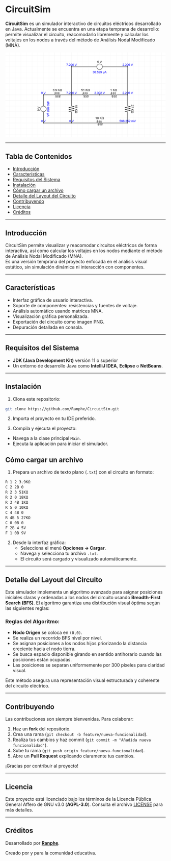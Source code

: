 # CircuitSim

**CircuitSim** es un simulador interactivo de circuitos eléctricos desarrollado en Java. Actualmente se encuentra en una etapa temprana de desarrollo: permite visualizar el circuito, reacomodarlo libremente y calcular los voltajes en los nodos a través del método de Análisis Nodal Modificado (MNA).

<p align="center">
  <img src="docs/captura.png" alt="Captura de CircuitSim" width="600"/>
</p>

---

## Tabla de Contenidos

- [Introducción](#introducción)
- [Características](#características)
- [Requisitos del Sistema](#requisitos-del-sistema)
- [Instalación](#instalación)
- [Cómo cargar un archivo](#cómo-cargar-un-archivo)
- [Detalle del Layout del Circuito](#detalle-del-layout-del-circuito)
- [Contribuyendo](#contribuyendo)
- [Licencia](#licencia)
- [Créditos](#créditos)

---

## Introducción

CircuitSim permite visualizar y reacomodar circuitos eléctricos de forma interactiva, así como calcular los voltajes en los nodos mediante el método de Análisis Nodal Modificado (MNA).  
Es una versión temprana del proyecto enfocada en el análisis visual estático, sin simulación dinámica ni interacción con componentes.

---

## Características

- Interfaz gráfica de usuario interactiva.
- Soporte de componentes: resistencias y fuentes de voltaje.
- Análisis automático usando matrices MNA.
- Visualización gráfica personalizada.
- Exportación del circuito como imagen PNG.
- Depuración detallada en consola.

---

## Requisitos del Sistema

- **JDK (Java Development Kit)** versión 11 o superior
- Un entorno de desarrollo Java como **IntelliJ IDEA**, **Eclipse** o **NetBeans**.

---

## Instalación

1. Clona este repositorio:

```bash
git clone https://github.com/Ranphe/CircuitSim.git
```

2. Importa el proyecto en tu IDE preferido.

3. Compila y ejecuta el proyecto:
- Navega a la clase principal `Main`.
- Ejecuta la aplicación para iniciar el simulador.

## Cómo cargar un archivo

1. Prepara un archivo de texto plano (`.txt`) con el circuito en formato:

```
R 1 2 3.9KΩ
C 2 2B 0
R 2 3 51KΩ
R 2 0 18KΩ
R 3 4B 1KΩ
R 5 0 10KΩ
C 4 4B 0
R 4B 5 27KΩ
C 0 0B 0
F 2B 4 5V
F 1 0B 9V
```

2. Desde la interfaz gráfica:
   - Selecciona el menú **Opciones → Cargar**.
   - Navega y selecciona tu archivo `.txt`.
   - El circuito será cargado y visualizado automáticamente.

---

## Detalle del Layout del Circuito

Este simulador implementa un algoritmo avanzado para asignar posiciones iniciales claras y ordenadas a los nodos del circuito usando **Breadth-First Search (BFS)**. El algoritmo garantiza una distribución visual óptima según las siguientes reglas:

### Reglas del Algoritmo:

- **Nodo Origen** se coloca en `(0,0)`.
- Se realiza un recorrido BFS nivel por nivel.
- Se asignan posiciones a los nodos hijos priorizando la distancia creciente hacia el nodo tierra.
- Se busca espacio disponible girando en sentido antihorario cuando las posiciones están ocupadas.
- Las posiciones se separan uniformemente por 300 píxeles para claridad visual.

Este método asegura una representación visual estructurada y coherente del circuito eléctrico.

---

## Contribuyendo

Las contribuciones son siempre bienvenidas. Para colaborar:

1. Haz un **fork** del repositorio.
2. Crea una rama (`git checkout -b feature/nueva-funcionalidad`).
3. Realiza tus cambios y haz commit (`git commit -m "Añadida nueva funcionalidad"`).
4. Sube tu rama (`git push origin feature/nueva-funcionalidad`).
5. Abre un **Pull Request** explicando claramente tus cambios.

¡Gracias por contribuir al proyecto!

---

## Licencia

Este proyecto está licenciado bajo los términos de la Licencia Pública General Affero de GNU v3.0 (**AGPL-3.0**). Consulta el archivo [LICENSE](LICENSE.md) para más detalles.

---

## Créditos

Desarrollado por **[Ranphe](https://github.com/Ranphe)**.

Creado por y para la comunidad educativa.
